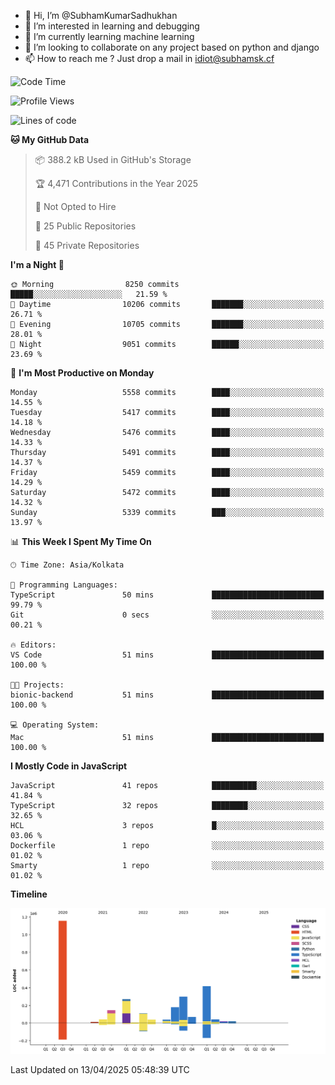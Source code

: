 - 👋 Hi, I’m @SubhamKumarSadhukhan
- 👀 I’m interested in learning and debugging
- 🌱 I’m currently learning machine learning
- 💞️ I’m looking to collaborate on any project based on python and django
- 📫 How to reach me ?
      Just drop a mail in idiot@subhamsk.cf

<!---
SubhamKumarSadhukhan/SubhamKumarSadhukhan is a ✨ special ✨ repository because its `README.md` (this file) appears on your GitHub profile.
You can click the Preview link to take a look at your changes.
--->


<!--START_SECTION:waka-->
![Code Time](http://img.shields.io/badge/Code%20Time-2%2C829%20hrs%2056%20mins-blue)

![Profile Views](http://img.shields.io/badge/Profile%20Views-0-blue)

![Lines of code](https://img.shields.io/badge/From%20Hello%20World%20I%27ve%20Written-2.8%20million%20lines%20of%20code-blue)

**🐱 My GitHub Data** 

> 📦 388.2 kB Used in GitHub's Storage 
 > 
> 🏆 4,471 Contributions in the Year 2025
 > 
> 🚫 Not Opted to Hire
 > 
> 📜 25 Public Repositories 
 > 
> 🔑 45 Private Repositories 
 > 
**I'm a Night 🦉** 

```text
🌞 Morning                8250 commits        █████░░░░░░░░░░░░░░░░░░░░   21.59 % 
🌆 Daytime                10206 commits       ███████░░░░░░░░░░░░░░░░░░   26.71 % 
🌃 Evening                10705 commits       ███████░░░░░░░░░░░░░░░░░░   28.01 % 
🌙 Night                  9051 commits        ██████░░░░░░░░░░░░░░░░░░░   23.69 % 
```
📅 **I'm Most Productive on Monday** 

```text
Monday                   5558 commits        ████░░░░░░░░░░░░░░░░░░░░░   14.55 % 
Tuesday                  5417 commits        ████░░░░░░░░░░░░░░░░░░░░░   14.18 % 
Wednesday                5476 commits        ████░░░░░░░░░░░░░░░░░░░░░   14.33 % 
Thursday                 5491 commits        ████░░░░░░░░░░░░░░░░░░░░░   14.37 % 
Friday                   5459 commits        ████░░░░░░░░░░░░░░░░░░░░░   14.29 % 
Saturday                 5472 commits        ████░░░░░░░░░░░░░░░░░░░░░   14.32 % 
Sunday                   5339 commits        ███░░░░░░░░░░░░░░░░░░░░░░   13.97 % 
```


📊 **This Week I Spent My Time On** 

```text
🕑︎ Time Zone: Asia/Kolkata

💬 Programming Languages: 
TypeScript               50 mins             █████████████████████████   99.79 % 
Git                      0 secs              ░░░░░░░░░░░░░░░░░░░░░░░░░   00.21 % 

🔥 Editors: 
VS Code                  51 mins             █████████████████████████   100.00 % 

🐱‍💻 Projects: 
bionic-backend           51 mins             █████████████████████████   100.00 % 

💻 Operating System: 
Mac                      51 mins             █████████████████████████   100.00 % 
```

**I Mostly Code in JavaScript** 

```text
JavaScript               41 repos            ██████████░░░░░░░░░░░░░░░   41.84 % 
TypeScript               32 repos            ████████░░░░░░░░░░░░░░░░░   32.65 % 
HCL                      3 repos             █░░░░░░░░░░░░░░░░░░░░░░░░   03.06 % 
Dockerfile               1 repo              ░░░░░░░░░░░░░░░░░░░░░░░░░   01.02 % 
Smarty                   1 repo              ░░░░░░░░░░░░░░░░░░░░░░░░░   01.02 % 
```



**Timeline**

![Lines of Code chart](https://raw.githubusercontent.com/SubhamKumarSadhukhan/SubhamKumarSadhukhan/main/assets/bar_graph.png)


 Last Updated on 13/04/2025 05:48:39 UTC
<!--END_SECTION:waka-->
